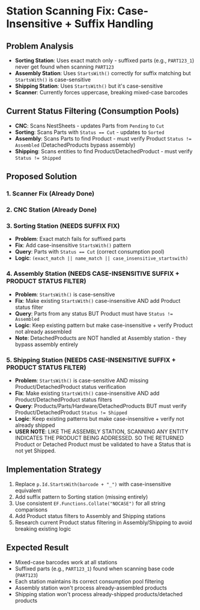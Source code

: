 # Station Scanning Fix: Case-Insensitive + Suffix Handling

## Problem Analysis
- **Sorting Station**: Uses exact match only - suffixed parts (e.g., `PART123_1`) never get found when scanning `PART123`
- **Assembly Station**: Uses `StartsWith()` correctly for suffix matching but `StartsWith()` is case-sensitive
- **Shipping Station**: Uses `StartsWith()` but it's case-sensitive
- **Scanner**: Currently forces uppercase, breaking mixed-case barcodes

## Current Status Filtering (Consumption Pools)
- **CNC**: Scans NestSheets - updates Parts from `Pending` to `Cut`
- **Sorting**: Scans Parts with `Status == Cut` - updates to `Sorted` 
- **Assembly**: Scans Parts to find Product - must verify Product `Status != Assembled` (DetachedProducts bypass assembly)
- **Shipping**: Scans entities to find Product/DetachedProduct - must verify `Status != Shipped`

## Proposed Solution

### 1. Scanner Fix (Already Done)
### 2. CNC Station (Already Done)  
### 3. Sorting Station (NEEDS SUFFIX FIX)
- **Problem**: Exact match fails for suffixed parts
- **Fix**: Add case-insensitive `StartsWith()` pattern
- **Query**: Parts with `Status == Cut` (correct consumption pool)
- **Logic**: `(exact_match || name_match || case_insensitive_startswith)`

### 4. Assembly Station (NEEDS CASE-INSENSITIVE SUFFIX + PRODUCT STATUS FILTER)
- **Problem**: `StartsWith()` is case-sensitive  
- **Fix**: Make existing `StartsWith()` case-insensitive AND add Product status filter
- **Query**: Parts from any status BUT Product must have `Status != Assembled`
- **Logic**: Keep existing pattern but make case-insensitive + verify Product not already assembled
- **Note**: DetachedProducts are NOT handled at Assembly station - they bypass assembly entirely

### 5. Shipping Station (NEEDS CASE-INSENSITIVE SUFFIX + PRODUCT STATUS FILTER)
- **Problem**: `StartsWith()` is case-sensitive AND missing Product/DetachedProduct status verification
- **Fix**: Make existing `StartsWith()` case-insensitive AND add Product/DetachedProduct status filters  
- **Query**: Products/Parts/Hardware/DetachedProducts BUT must verify Product/DetachedProduct `Status != Shipped`
- **Logic**: Keep existing patterns but make case-insensitive + verify not already shipped
- **USER NOTE**: LIKE THE ASSEMBLY STATION, SCANNING ANY ENTITY INDICATES THE PRODUCT BEING ADDRESSED. SO THE RETURNED Product or Detached Product must be validated to have a Status that is not yet Shipped.

## Implementation Strategy
1. Replace `p.Id.StartsWith(barcode + "_")` with case-insensitive equivalent
2. Add suffix pattern to Sorting station (missing entirely)
3. Use consistent `EF.Functions.Collate("NOCASE")` for all string comparisons
4. Add Product status filters to Assembly and Shipping stations
5. Research current Product status filtering in Assembly/Shipping to avoid breaking existing logic

## Expected Result
- Mixed-case barcodes work at all stations
- Suffixed parts (e.g., `PART123_1`) found when scanning base code (`PART123`)
- Each station maintains its correct consumption pool filtering
- Assembly station won't process already-assembled products
- Shipping station won't process already-shipped products/detached products